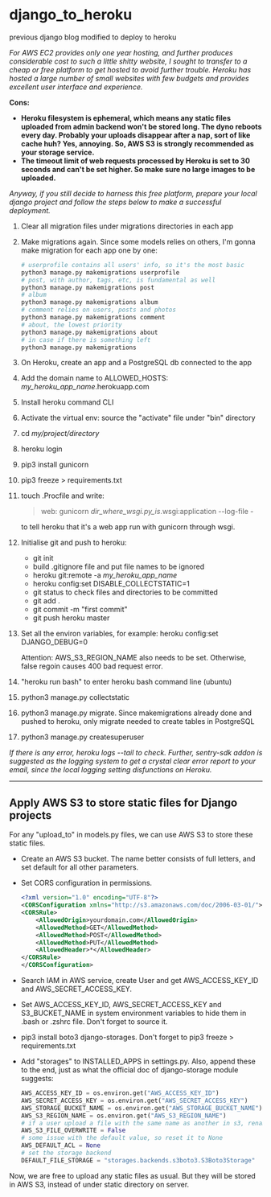 # django_to_heroku
previous django blog modified to deploy to heroku


_For AWS EC2 provides only one year hosting, and further produces considerable cost to such a little shitty website, I sought to transfer to a cheap or free platform to get hosted to avoid further trouble. Heroku has hosted a large number of small websites with few budgets and provides excellent user interface and experience._

**Cons:**

- **Heroku filesystem is ephemeral, which means any static files uploaded from admin backend won't be stored long. The dyno reboots every day. Probably your uploads disappear after a nap, sort of like cache huh? Yes, annoying. So, AWS S3 is strongly recommended as your storage service.**
- **The timeout limit of web requests processed by Heroku is set to 30 seconds and can't be set higher. So make sure no large images to be uploaded.**

_Anyway, if you still decide to harness this free platform, prepare your local django project and follow the steps below to make a successful deployment._

1. Clear all migration files under migrations directories in each app

2. Make migrations again. Since some models relies on others, I'm gonna make migration for each app one by one:

   ```python
   # userprofile contains all users' info, so it's the most basic
   python3 manage.py makemigrations userprofile
   # post, with author, tags, etc, is fundamental as well
   python3 manage.py makemigrations post
   # album
   python3 manage.py makemigrations album
   # comment relies on users, posts and photos
   python3 manage.py makemigrations comment
   # about, the lowest priority
   python3 manage.py makemigrations about
   # in case if there is something left
   python3 manage.py makemigrations
   ```

3. On Heroku, create an app and a PostgreSQL db connected to the app

4. Add the domain name to ALLOWED_HOSTS: _my_heroku_app_name_.herokuapp.com

5. Install heroku command CLI

6. Activate the virtual env: source the "activate" file under "bin" directory

7. cd _my/project/directory_

8. heroku login

9. pip3 install gunicorn

10. pip3 freeze > requirements.txt

11. touch .Procfile and write:

    > web: gunicorn _dir_where_wsgi.py_is_.wsgi:application --log-file -

    to tell heroku that it's a web app run with gunicorn through wsgi.

12. Initialise git and push to heroku:

    - git init
    - build .gitignore file and put file names to be ignored
    - heroku git:remote -a _my_heroku_app_name_
    - heroku config:set DISABLE_COLLECTSTATIC=1
    - git status to check files and directories to be committed
    - git add .
    - git commit -m "first commit"
    - git push heroku master

13. Set all the environ variables, for example: heroku config:set DJANGO_DEBUG=0

    Attention: AWS_S3_REGION_NAME also needs to be set. Otherwise, false regoin causes 400 bad request error.

14. "heroku run bash" to enter heroku bash command line (ubuntu)

15. python3 manage.py collectstatic

16. python3 manage.py migrate. Since makemigrations already done and pushed to heroku, only migrate needed to create tables in PostgreSQL

17. python3 manage.py createsuperuser

_If there is any error, heroku logs --tail to check. Further, sentry-sdk addon is suggested as the logging system to get a crystal clear error report to your email, since the local logging setting disfunctions on Heroku._

---
## Apply AWS S3 to store static files for Django projects

For any "upload_to" in models.py files, we can use AWS S3 to store these static files.

- Create an AWS S3 bucket. The name better consists of full letters, and set default for all other parameters.

- Set CORS configuration in permissions.

   ```xml
   <?xml version="1.0" encoding="UTF-8"?>
   <CORSConfiguration xmlns="http://s3.amazonaws.com/doc/2006-03-01/">
   <CORSRule>
       <AllowedOrigin>yourdomain.com</AllowedOrigin>
       <AllowedMethod>GET</AllowedMethod>
       <AllowedMethod>POST</AllowedMethod>
       <AllowedMethod>PUT</AllowedMethod>
       <AllowedHeader>*</AllowedHeader>
   </CORSRule>
   </CORSConfiguration>
   ```

- Search IAM in AWS service, create User and get AWS_ACCESS_KEY_ID and AWS_SECRET_ACCESS_KEY.

- Set AWS_ACCESS_KEY_ID, AWS_SECRET_ACCESS_KEY and S3_BUCKET_NAME in system environment variables to hide them in .bash or .zshrc file. Don't forget to source it.

- pip3 install boto3 django-storages. Don't forget to pip3 freeze > requirements.txt

- Add "storages" to INSTALLED_APPS in settings.py. Also, append these to the end, just as what the official doc of django-storage module suggests:

   ```python
   AWS_ACCESS_KEY_ID = os.environ.get("AWS_ACCESS_KEY_ID")
   AWS_SECRET_ACCESS_KEY = os.environ.get("AWS_SECRET_ACCESS_KEY")
   AWS_STORAGE_BUCKET_NAME = os.environ.get("AWS_STORAGE_BUCKET_NAME")
   AWS_S3_REGION_NAME = os.environ.get("AWS_S3_REGION_NAME")
   # if a user upload a file with the same name as another in s3, rename it automatically
   AWS_S3_FILE_OVERWRITE = False
   # some issue with the default value, so reset it to None
   AWS_DEFAULT_ACL = None
   # set the storage backend
   DEFAULT_FILE_STORAGE = "storages.backends.s3boto3.S3Boto3Storage"
   ```

Now, we are free to upload any static files as usual. But they will be stored in AWS S3, instead of under static directory on server.
